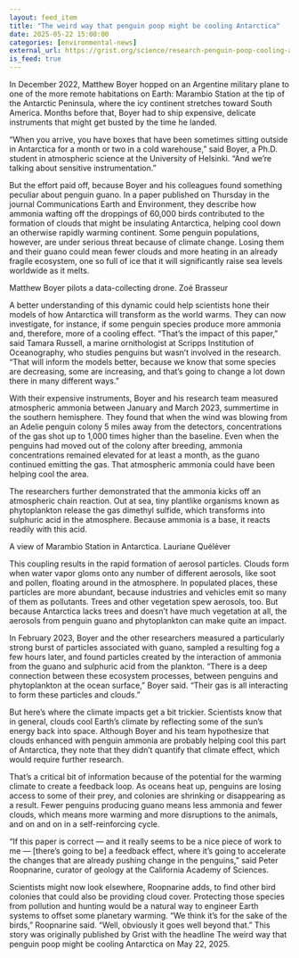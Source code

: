 ```yaml
---
layout: feed_item
title: "The weird way that penguin poop might be cooling Antarctica"
date: 2025-05-22 15:00:00
categories: [environmental-news]
external_url: https://grist.org/science/research-penguin-poop-cooling-antarctica/
is_feed: true
---
```


In December 2022, Matthew Boyer hopped on an Argentine military plane to one of the more remote habitations on Earth: Marambio Station at the tip of the Antarctic Peninsula, where the icy continent stretches toward South America. Months before that, Boyer had to ship expensive, delicate instruments that might get busted by the time he landed.



“When you arrive, you have boxes that have been sometimes sitting outside in Antarctica for a month or two in a cold warehouse,” said Boyer, a Ph.D. student in atmospheric science at the University of Helsinki. “And we&#8217;re talking about sensitive instrumentation.”



But the effort paid off, because Boyer and his colleagues found something peculiar about penguin guano. In a paper published on Thursday in the journal Communications Earth and Environment, they describe how ammonia wafting off the droppings of 60,000 birds contributed to the formation of clouds that might be insulating Antarctica, helping cool down an otherwise rapidly warming continent. Some penguin populations, however, are under serious threat because of climate change. Losing them and their guano could mean fewer clouds and more heating in an already fragile ecosystem, one so full of ice that it will significantly raise sea levels worldwide as it melts.



Matthew Boyer pilots a data-collecting drone. Zoé Brasseur



A better understanding of this dynamic could help scientists hone their models of how Antarctica will transform as the world warms. They can now investigate, for instance, if some penguin species produce more ammonia and, therefore, more of a cooling effect. “That&#8217;s the impact of this paper,” said Tamara Russell, a marine ornithologist at Scripps Institution of Oceanography, who studies penguins but wasn’t involved in the research. “That will inform the models better, because we know that some species are decreasing, some are increasing, and that&#8217;s going to change a lot down there in many different ways.”&nbsp;



With their expensive instruments, Boyer and his research team measured atmospheric ammonia between January and March 2023, summertime in the southern hemisphere. They found that when the wind was blowing from an Adelie penguin colony 5 miles away from the detectors, concentrations of the gas shot up to 1,000 times higher than the baseline. Even when the penguins had moved out of the colony after breeding, ammonia concentrations remained elevated for at least a month, as the guano continued emitting the gas. That atmospheric ammonia could have been helping cool the area.



The researchers further demonstrated that the ammonia kicks off an atmospheric chain reaction. Out at sea, tiny plantlike organisms known as phytoplankton release the gas dimethyl sulfide, which transforms into sulphuric acid in the atmosphere. Because ammonia is a base, it reacts readily with this acid. 



A view of Marambio Station in Antarctica.
 Lauriane Quéléver



This coupling results in the rapid formation of aerosol particles. Clouds form when water vapor gloms onto any number of different aerosols, like soot and pollen, floating around in the atmosphere. In populated places, these particles are more abundant, because industries and vehicles emit so many of them as pollutants. Trees and other vegetation spew aerosols, too. But because Antarctica lacks trees and doesn’t have much vegetation at all, the aerosols from penguin guano and phytoplankton can make quite an impact.&nbsp;



In February 2023, Boyer and the other researchers measured a particularly strong burst of particles associated with guano, sampled a resulting fog a few hours later, and found particles created by the interaction of ammonia from the guano and sulphuric acid from the plankton. “There is a deep connection between these ecosystem processes, between penguins and phytoplankton at the ocean surface,” Boyer said. “Their gas is all interacting to form these particles and clouds.”



But here’s where the climate impacts get a bit trickier. Scientists know that in general, clouds cool Earth’s climate by reflecting some of the sun’s energy back into space. Although Boyer and his team hypothesize that clouds enhanced with penguin ammonia are probably helping cool this part of Antarctica, they note that they didn’t quantify that climate effect, which would require further research.



That’s a critical bit of information because of the potential for the warming climate to create a feedback loop. As oceans heat up, penguins are losing access to some of their prey, and colonies are shrinking or disappearing as a result. Fewer penguins producing guano means less ammonia and fewer clouds, which means more warming and more disruptions to the animals, and on and on in a self-reinforcing cycle.&nbsp;



“If this paper is correct — and it really seems to be a nice piece of work to me — [there’s going to be] a feedback effect, where it&#8217;s going to accelerate the changes that are already pushing change in the penguins,” said Peter Roopnarine, curator of geology at the California Academy of Sciences.



Scientists might now look elsewhere, Roopnarine adds, to find other bird colonies that could also be providing cloud cover. Protecting those species from pollution and hunting would be a natural way to engineer Earth systems to offset some planetary warming. “We think it&#8217;s for the sake of the birds,” Roopnarine said. “Well, obviously it goes well beyond that.”
This story was originally published by Grist with the headline The weird way that penguin poop might be cooling Antarctica on May 22, 2025.
